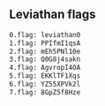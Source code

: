 ## Leviathan flags

```bash
0.flag: leviathan0
1.flag: PPIfmI1qsA
2.flag: mEh5PNl10e
3.flag: Q0G8j4sakn
4.flag: AgvropI4OA
5.flag: EKKlTF1Xqs
6.flag: YZ55XPVk2l
7.flag: 8GpZ5f8Hze
```
